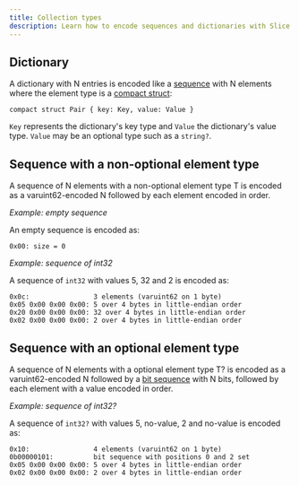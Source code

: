 ```yaml
---
title: Collection types
description: Learn how to encode sequences and dictionaries with Slice.
---
```




## Dictionary

A dictionary with N entries is encoded like a [sequence](#sequence) with N elements where the element type is a
[compact struct](constructed-types-slice2#struct):
```slice
compact struct Pair { key: Key, value: Value }
```

`Key` represents the dictionary's key type and `Value` the dictionary's value type. `Value` may be an optional type
such as a `string?`.

## Sequence with a non-optional element type

A sequence of N elements with a non-optional element type T is encoded as a varuint62-encoded N followed by each element
encoded in order.

_Example: empty sequence_

An empty sequence is encoded as:
```
0x00: size = 0
```

_Example: sequence of int32_

A sequence of `int32` with values 5, 32 and 2 is encoded as:
```
0x0c:                3 elements (varuint62 on 1 byte)
0x05 0x00 0x00 0x00: 5 over 4 bytes in little-endian order
0x20 0x00 0x00 0x00: 32 over 4 bytes in little-endian order
0x02 0x00 0x00 0x00: 2 over 4 bytes in little-endian order
```

## Sequence with an optional element type

A sequence of N elements with a optional element type T? is encoded as a varuint62-encoded N followed by a
[bit sequence](bit-sequence) with N bits, followed by each element with a value encoded in order.

_Example: sequence of int32?_

A sequence of `int32?` with values 5, no-value, 2 and no-value is encoded as:
```
0x10:                4 elements (varuint62 on 1 byte)
0b00000101:          bit sequence with positions 0 and 2 set
0x05 0x00 0x00 0x00: 5 over 4 bytes in little-endian order
0x02 0x00 0x00 0x00: 2 over 4 bytes in little-endian order
```
